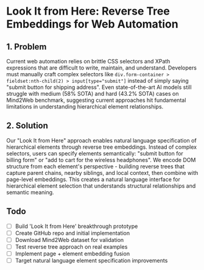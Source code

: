 # Look It from Here: Reverse Tree Embeddings for Web Automation

## 1. Problem

Current web automation relies on brittle CSS selectors and XPath expressions that are difficult to write, maintain, and understand. Developers must manually craft complex selectors like `div.form-container > fieldset:nth-child(2) > input[type="submit"]` instead of simply saying "submit button for shipping address". Even state-of-the-art AI models still struggle with medium (58% SOTA) and hard (43.2% SOTA) cases on Mind2Web benchmark, suggesting current approaches hit fundamental limitations in understanding hierarchical element relationships.

## 2. Solution

Our "Look It from Here" approach enables natural language specification of hierarchical elements through reverse tree embeddings. Instead of complex selectors, users can specify elements semantically: "submit button for billing form" or "add to cart for the wireless headphones". We encode DOM structure from each element's perspective - building reverse trees that capture parent chains, nearby siblings, and local context, then combine with page-level embeddings. This creates a natural language interface for hierarchical element selection that understands structural relationships and semantic meaning.

## Todo

- [ ] Build 'Look It from Here' breakthrough prototype
- [ ] Create GitHub repo and initial implementation
- [ ] Download Mind2Web dataset for validation
- [ ] Test reverse tree approach on real examples
- [ ] Implement page + element embedding fusion
- [ ] Target natural language element specification improvements